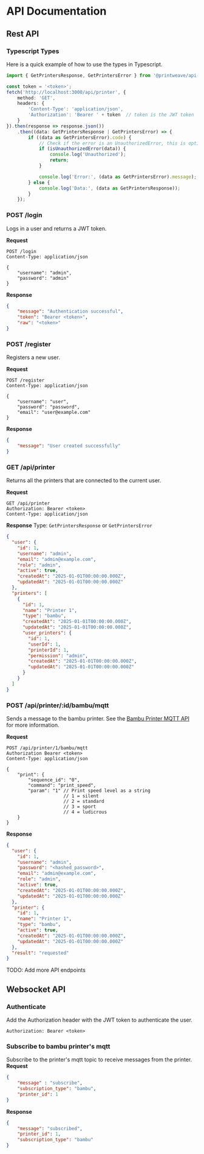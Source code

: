 # API Documentation

## Rest API

### Typescript Types
Here is a quick example of how to use the types in Typescript.
```typescript
import { GetPrintersResponse, GetPrintersError } from '@printweave/api-types'

const token = '<token>';
fetch('http://localhost:3000/api/printer', {
    method: 'GET',
    headers: {
        'Content-Type': 'application/json',
        'Authorization': 'Bearer ' + token  // token is the JWT token
    }
}).then(response => response.json())
    .then((data: GetPrintersResponse | GetPrintersError) => {
        if ((data as GetPrintersError).code) {
            // Check if the error is an UnauthorizedError, this is optional since the error is already typed
            if (isUnauthorizedError(data)) {
                console.log('Unauthorized');
                return;
            }

            console.log('Error:', (data as GetPrintersError).message);
        } else {
            console.log('Data:', (data as GetPrintersResponse));
        }
    });
```

### POST /login
Logs in a user and returns a JWT token.

**Request**
```http request
POST /login
Content-Type: application/json

{
    "username": "admin",
    "password": "admin"
}
```

**Response**
```json
{
    "message": "Authentication successful",
    "token": "Bearer <token>",
    "raw": "<token>"
}
```

### POST /register
Registers a new user.

**Request**
```http request
POST /register
Content-Type: application/json

{
    "username": "user",
    "password": "password",
    "email": "user@example.com"
}
```

**Response**
```json
{
    "message": "User created successfully"
}
```

### GET /api/printer
Returns all the printers that are connected to the current user.

**Request**
```http request
GET /api/printer
Authorization: Bearer <token>
Content-Type: application/json
```

**Response** 
Type: `GetPrintersResponse` or `GetPrintersError`
```json
{
  "user": {
    "id": 1,
    "username": "admin",
    "email": "admin@example.com",
    "role": "admin",
    "active": true,
    "createdAt": "2025-01-01T00:00:00.000Z",
    "updatedAt": "2025-01-01T00:00:00.000Z"
  },
  "printers": [
    {
      "id": 1,
      "name": "Printer 1",
      "type": "bambu",
      "createdAt": "2025-01-01T00:00:00.000Z",
      "updatedAt": "2025-01-01T00:00:00.000Z",
      "user_printers": {
        "id": 1,
        "userId": 1,
        "printerId": 1,
        "permission": "admin",
        "createdAt": "2025-01-01T00:00:00.000Z",
        "updatedAt": "2025-01-01T00:00:00.000Z"
      }
    }
  ]
}
```

### POST /api/printer/:id/bambu/mqtt
Sends a message to the bambu printer. See the [Bambu Printer MQTT API](https://github.com/Doridian/OpenBambuAPI/blob/main/mqtt.md) for more information.

**Request**
```http request
POST /api/printer/1/bambu/mqtt
Authorization Bearer <token>
Content-Type: application/json

{
    "print": {
        "sequence_id": "0",
        "command": "print_speed",
        "param": "1" // Print speed level as a string
                     // 1 = silent
                     // 2 = standard
                     // 3 = sport
                     // 4 = ludicrous
    }
}
```
**Response**
```json
{
  "user": {
    "id": 1,
    "username": "admin",
    "password": "<hashed_password>",
    "email": "admin@example.com",
    "role": "admin",
    "active": true,
    "createdAt": "2025-01-01T00:00:00.000Z",
    "updatedAt": "2025-01-01T00:00:00.000Z"
  },
  "printer": {
    "id": 1,
    "name": "Printer 1",
    "type": "bambu",
    "active": true,
    "createdAt": "2025-01-01T00:00:00.000Z",
    "updatedAt": "2025-01-01T00:00:00.000Z"
  },
  "result": "requested"
}
```

TODO: Add more API endpoints


## Websocket API

### Authenticate
Add the Authorization header with the JWT token to authenticate the user.

```http request
Authorization: Bearer <token>
```


### Subscribe to bambu printer's mqtt
Subscribe to the printer's mqtt topic to receive messages from the printer.
**Request**
```json
{
    "message" : "subscribe",
    "subscription_type": "bambu",
    "printer_id": 1
}
```
**Response**
```json
{
    "message": "subscribed",
    "printer_id": 1,
    "subscription_type": "bambu"
}

```
